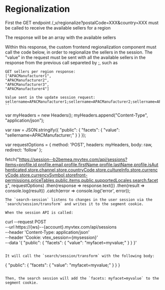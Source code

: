 # Regionalization

First the GET endpoint /_v/regionalize?postalCode=XXX&country=XXX must be called to receive the available sellers for a region

The response will be an array with the available sellers

Within this response, the custom frontend regionalization component must call the code below, in order to regionalize the sellers in the session. The "value" in the request must be sent with all the available sellers in the response from the previous call separeted by ;, such as

````
GET sellers per region response:
["APACManufacturer1",
"APACManufacturer2",
"APACManufacturer3",
"APACManufacturer4"]

Value sent in the update session request:
sellername=APACManufacturer1;sellername=APACManufacturer2;sellername=APACManufacturer3;sellername=APACManufacturer4;
``

````
var myHeaders = new Headers();
myHeaders.append("Content-Type", "application/json");

var raw = JSON.stringify({
  "public": {
    "facets": {
      "value": "sellername=APACManufacturer;"
    }
  }
});

var requestOptions = {
  method: 'POST',
  headers: myHeaders,
  body: raw,
  redirect: 'follow'
};

fetch("https://session--b2bemea.myvtex.com/api/sessions?items=profile.id,profile.email,profile.firstName,profile.lastName,profile.isAuthenticated,store.channel,store.countryCode,store.cultureInfo,store.currencyCode,store.currencySymbol,storefront-permissions.priceTables,public.items,public.supportedLocales,search.facets", requestOptions)
  .then(response => response.text())
  .then(result => console.log(result))
  .catch(error => console.log('error', error));
```
The `search-session` listens to changes in the user session via the `search/session/transform` and writes it to the segment cookie.

When the session API is called:

```
curl --request POST \
  --url https://{ws}--{account}.myvtex.com/api/sessions \
  --header 'Content-Type: application/json' \
  --header 'Cookie: vtex_session={mysession}' \
  --data '{
    "public": {
        "facets": {
            "value": "myfacet=myvalue;"
        }
    }
}'
```

It will call the `search/session/transform` with the following body:

```
{
     "public": {
        "facets": {
            "value": "myfacet=myvalue;"
        }
    }
}
```

Then, the search session will add the `facets: myfacet=myvalue` to the segment cookie.
